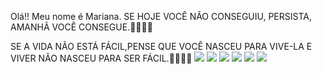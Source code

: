Olá!! Meu nome é Mariana.
SE HOJE VOCÊ NÃO CONSEGUIU, PERSISTA, AMANHÃ VOCÊ CONSEGUE.👊🏻👊🏻

SE A VIDA NÃO ESTÁ FÁCIL,PENSE QUE VOCÊ NASCEU PARA VIVE-LA E VIVER NÃO NASCEU PARA SER FÁCIL.👊🏻👊🏻
![](https://media.tenor.com/HArIXYfSGnEAAAAM/see-you-tomorrow.gif)
![](https://media.tenor.com/-qBsG1HwR4oAAAAM/cat-dance-dancing-cat.gif)
![](https://media1.tenor.com/m/bCfpwMjfAi0AAAAC/cat-typing.gif)
![](https://media1.tenor.com/m/G9qmH_P1nbsAAAAd/angry-angry-cat.gif)
![](https://media1.tenor.com/m/RUGGdovmONkAAAAd/dance-dancing.gif)
![](https://media1.tenor.com/m/r0R0N3dI3kIAAAAd/dancing-cat-dance.gif)
